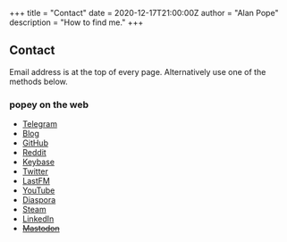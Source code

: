 +++
title = "Contact"
date = 2020-12-17T21:00:00Z
author = "Alan Pope"
description = "How to find me."
+++

## Contact

Email address is at the top of every page. Alternatively use one of the methods below.

### popey on the web ###

  * [Telegram](https://popey.com/telegram)
  * [Blog](https://popey.com/blog)
  * [GitHub](https://github.com/popey)
  * [Reddit](https://popey.com/reddit)
  * [Keybase](https://popey.com/keybase)
  * [Twitter](https://popey.com/twitter)
  * [LastFM](https://popey.com/lastfm)
  * [YouTube](https://popey.com/youtube)
  * [Diaspora](https://popey.com/diaspora)
  * [Steam](https://popey.com/steam)
  * [LinkedIn](https://www.linkedin.com/in/alan-pope-b3a109143/)
  * ~~[Mastodon](https://popey.com/mastodon)~~
  